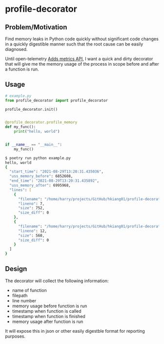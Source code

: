# profile-decorator

## Problem/Motivation

Find memory leaks in Python code quickly without significant code changes in a quickly digestible manner such that the root cause can be easily diagnosed.

Until open-telemetry [Adds metrics API](https://github.com/open-telemetry/opentelemetry-python/pull/1887), I want a quick and dirty decorator that will give me the  memory usage of the process in scope before and after a function is run.

## Usage

```python
# example.py
from profile_decorator import profile_decorator

profile_decorator.init()


@profile_decorator.profile_memory
def my_func():
    print("hello, world")


if __name__ == "__main__":
    my_func()
```

```zsh
$ poetry run python example.py
hello, world
{
  "start_time": "2021-08-29T13:20:31.435036",
  "uss_memory_before": 6852608,
  "end_time": "2021-08-29T13:20:31.435892",
  "uss_memory_after": 6995968,
  "lines": [
    {
      "filename": "/home/harry/projects/GitHub/hkiang01/profile-decorator/example.py",
      "lineno": 7,
      "size": 752,
      "size_diff": 0
    },
    {
      "filename": "/home/harry/projects/GitHub/hkiang01/profile-decorator/example.py",
      "lineno": 12,
      "size": 560,
      "size_diff": 0
    }
  ]
}
```

## Design

The decorator will collect the following information:
- name of function
- filepath
- line number
- memory usage before function is run
- timestamp when function is called
- timestamp when function is finished
- memory usage after function is run

It will expose this in json or other easily digestble format for reporting purposes.
